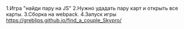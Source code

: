 1.Игра "найди пару на JS"
2.Нужно удадать пару карт и открыть все карты.
3.Сборка на webpack.
4.Запуск игры https://greblips.github.io/find_a_couple_Skypro/

